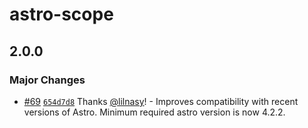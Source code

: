# astro-scope

## 2.0.0

### Major Changes

- [#69](https://github.com/lilnasy/gratelets/pull/69) [`654d7d8`](https://github.com/lilnasy/gratelets/commit/654d7d889b95de62c0336d9c880d7c19e95bd00b) Thanks [@lilnasy](https://github.com/lilnasy)! - Improves compatibility with recent versions of Astro. Minimum required astro version is now 4.2.2.
